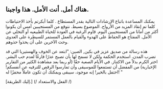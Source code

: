 ## هناك أمل. أنت الأمل. هذا واجبنا. 

 يمكنك المساعدة باتباع الإرشادات التالية بقدر المستطاع . كلما أبكرتم بأخذ الاحتياطات كلما تم إنقاذ المزيد من الأرواح. الموضوع بسيط. نتوقع من المستجيبين أمس أن يكونوا أكثر من أمانا  من المستجيبين اليوم. قاوم الرغبة في العودة للحياة الطبيعيه أو التخلي عن الأمل. المفتاح هو الحفاظ على الهدوء والقيام بالعمل المستمر للسيطرة على العدوى وحث الآخرين على أن يحذوا حذوهم. 

هذه رسالة من صديق عزيز في بكين, الصين: "ابتعد عن الخوف والهستيريا التي قد تضرب المدن. استخدم الحكمة ولكن لا تسمح لها بأن تصبح عذرًا فارغًا لعدم حب البشر. اختر الكرم بدلاً من الاكتناز. في الأيام الصعبة حقًا (أو ربما بعد مشاهدة الكثير من التقارير الإخبارية) من المفضل أن تستمعوا للموسيقى وأن تمارسوا الرقص للترفيه عن أنفسكم! احتفل بالخير! إنه موجود، سيبقى ويمكنك أن تكون عاملاً محفزًا له! " 

 [إليك الطريقة.] (/ الفعل والاستعداد /)
